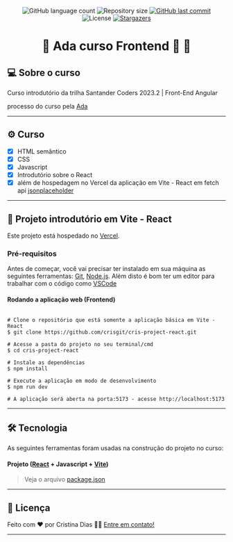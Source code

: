 
<p align="center">
  <img alt="GitHub language count" src="https://img.shields.io/github/languages/count/crisgit/ada-curso?color=%2304D361">

  <img alt="Repository size" src="https://img.shields.io/github/repo-size/crisgit/ada-curso">

  <a href="https://github.com/crisgit/ada-curso/commits/master">
    <img alt="GitHub last commit" src="https://img.shields.io/github/last-commit/crisgit/ada-curso">
  </a>
    
   <img alt="License" src="https://img.shields.io/badge/license-MIT-brightgreen">
   <a href="https://github.com/crisgit/ada-curso/stargazers">
    <img alt="Stargazers" src="https://img.shields.io/github/stars/crisgit/ada-curso?style=social">
  </a>  
 
</p>

<h1 align="center"> 
	🚧  Ada curso Frontend 🚀 🚧
</h1>

## 💻 Sobre o curso

Curso introdutório da trilha Santander Coders 2023.2 | Front-End Angular

processo do curso pela [Ada](https://ada.tech/sou-aluno/programas/santander-coders-2023-segunda-edicao)

---

## ⚙️ Curso

  - [x] HTML semântico
  - [x] CSS
  - [x] Javascript
  - [x] Introdutório sobre o React
  - [x] além de hospedagem no Vercel da aplicação em Vite - React em fetch api [jsonplaceholder](https://jsonplaceholder.typicode.com/todos)

---

## 🚀 Projeto introdutório em Vite - React

Este projeto está hospedado no [Vercel](https://cris-project-react.vercel.app).

### Pré-requisitos

Antes de começar, você vai precisar ter instalado em sua máquina as seguintes ferramentas:
[Git](https://git-scm.com), [Node.js](https://nodejs.org/en/). 
Além disto é bom ter um editor para trabalhar com o código como [VSCode](https://code.visualstudio.com/)

#### Rodando a aplicação web (Frontend)

```

# Clone o repositório que está somente a aplicação básica em Vite - React
$ git clone https://github.com/crisgit/cris-project-react.git

# Acesse a pasta do projeto no seu terminal/cmd
$ cd cris-project-react

# Instale as dependências
$ npm install

# Execute a aplicação em modo de desenvolvimento
$ npm run dev

# A aplicação será aberta na porta:5173 - acesse http://localhost:5173

```
---

## 🛠 Tecnologia

As seguintes ferramentas foram usadas na construção do projeto no curso:

#### **Projeto**  ([React](https://reactjs.org/)  +  Javascript + [Vite](https://vitejs.dev/))


> Veja o arquivo  [package.json](https://github.com/crisgit/cris-project-react/blob/feature/efeitos/package.json)

---

## 📝 Licença

Feito com ❤️ por Cristina Dias 👋🏽 [Entre em contato!](https://www.linkedin.com/in/cristina-d)

---

